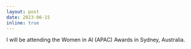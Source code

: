 ```yaml
---
layout: post
date: 2023-06-15
inline: true
---
```


I will be attending the Women in AI (APAC) Awards in Sydney, Australia.
